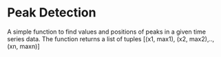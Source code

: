 # Peak Detection
 A simple function to find values and positions of peaks in a given time series data.
 The function returns a list of tuples [(x1, max1), (x2, max2),..,(xn, maxn)]
